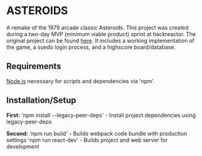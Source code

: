 # ASTEROIDS

A remake of the 1979 arcade classic Asteroids. This project was created during a two-day MVP (minimum viable product) sprint at hackreactor. The original project can be found [here](https://arcane-cliffs-76702.herokuapp.com/). It includes a working implementation of the game, a suedo login process, and a highscore board/database. 

## Requirements

[Node.js](https://nodejs.org) necessary for scripts and dependencies via 'npm'.

## Installation/Setup

__First:__
'npm install --legacy-peer-deps' - Install project dependencies using legacy-peer-deps

__Second:__
'npm run build' - Builds webpack code bundle with production settings
'npm run react-dev' - Builds project and web server for development

